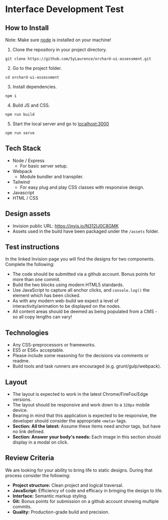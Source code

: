 # Interface Development Test

## How to Install

Note: Make sure [node](https://nodejs.org/en/download) is installed on your machine!

1. Clone the repository in your project directory.

```
git clone https://github.com/SyLaurence/orchard-ui-assessment.git
```

2. Go to the project folder.

```
cd orchard-ui-assessment
```

3. Install dependencies.

```
npm i
```

4. Build JS and CSS.

```
npm run build
```

5. Start the local server and go to [localhost:3000](http://localhost:3000)

```
npm run serve
```

## Tech Stack

- Node / Express
  - For basic server setup.
- Webpack
  - Module bundler and transpiler.
- Tailwind
  - For easy plug and play CSS classes with responsive design.
- Javascript
- HTML / CSS

## Design assets

- Invision public URL: https://invis.io/N312IJ0C8GMK
- Assets used in the build have been packaged under the `/assets` folder.

## Test instructions

In the linked Invision page you will find the designs for two components. Complete the following:

- The code should be submitted via a github account. Bonus points for more than one commit.
- Build the two blocks using modern HTML5 standards.
- Use JavaScript to capture all anchor clicks, and `console.log()` the element which has been clicked.
- As with any modern web-build we expect a level of interactivity/animation to be displayed on the nodes.
- All content areas should be deemed as being populated from a CMS - so all copy lengths can vary!

## Technologies

- Any CSS-preprocessors or frameworks.
- ES5 or ES6+ acceptable.
- Please include some reasoning for the decisions via comments or readme.
- Build tools and task runners are encouraged (e.g. grunt/gulp/webpack).

## Layout

- The layout is expected to work in the latest Chrome/FireFox/Edge versions.
- The layout should be responsive and work down to a `320px` mobile device.
- Bearing in mind that this application is expected to be responsive, the developer should consider the appropriate `<meta>` tags.
- **Section: All the latest:** Assume these items need anchor tags, but have no link defined.
- **Section: Answer your body's needs:** Each image in this section should display in a modal on click.

## Review Criteria

We are looking for your ability to bring life to static designs. During that process consider the following:

- **Project structure:** Clean project and logical traversal.
- **JavaScript:** Efficiency of code and efficacy in bringing the design to life.
- **Interface:** Semantic markup styling.
- **Git:** Bonus points for submission on a github account showing multiple commits.
- **Quality:** Production-grade build and precision.
